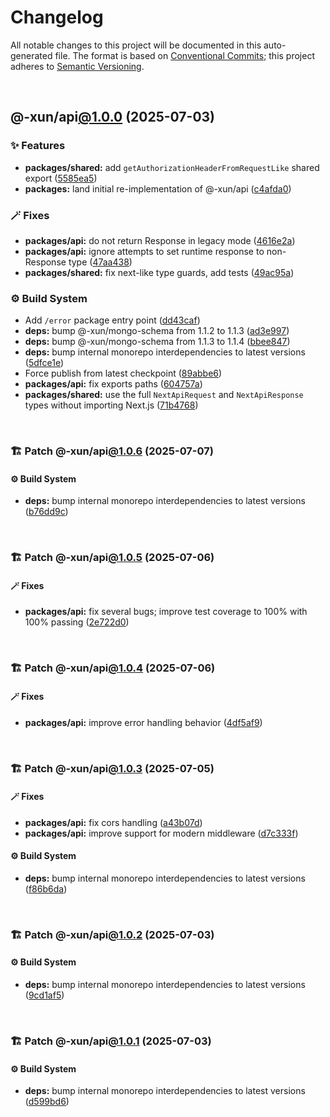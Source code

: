 # Changelog

All notable changes to this project will be documented in this auto-generated
file. The format is based on [Conventional Commits][1];
this project adheres to [Semantic Versioning][2].

<br />

## @-xun/api[@1.0.0][3] (2025-07-03)

### ✨ Features

- **packages/shared:** add `getAuthorizationHeaderFromRequestLike` shared export ([5585ea5][4])
- **packages:** land initial re-implementation of @-xun/api ([c4afda0][5])

### 🪄 Fixes

- **packages/api:** do not return Response in legacy mode ([4616e2a][6])
- **packages/api:** ignore attempts to set runtime response to non-Response type ([47aa438][7])
- **packages/shared:** fix next-like type guards, add tests ([49ac95a][8])

### ⚙️ Build System

- Add `/error` package entry point ([dd43caf][9])
- **deps:** bump @-xun/mongo-schema from 1.1.2 to 1.1.3 ([ad3e997][10])
- **deps:** bump @-xun/mongo-schema from 1.1.3 to 1.1.4 ([bbee847][11])
- **deps:** bump internal monorepo interdependencies to latest versions ([5dfce1e][12])
- Force publish from latest checkpoint ([89abbe6][13])
- **packages/api:** fix exports paths ([604757a][14])
- **packages/shared:** use the full `NextApiRequest` and `NextApiResponse` types without importing Next.js ([71b4768][15])

<br />

### 🏗️ Patch @-xun/api[@1.0.6][16] (2025-07-07)

#### ⚙️ Build System

- **deps:** bump internal monorepo interdependencies to latest versions ([b76dd9c][17])

<br />

### 🏗️ Patch @-xun/api[@1.0.5][18] (2025-07-06)

#### 🪄 Fixes

- **packages/api:** fix several bugs; improve test coverage to 100% with 100% passing ([2e722d0][19])

<br />

### 🏗️ Patch @-xun/api[@1.0.4][20] (2025-07-06)

#### 🪄 Fixes

- **packages/api:** improve error handling behavior ([4df5af9][21])

<br />

### 🏗️ Patch @-xun/api[@1.0.3][22] (2025-07-05)

#### 🪄 Fixes

- **packages/api:** fix cors handling ([a43b07d][23])
- **packages/api:** improve support for modern middleware ([d7c333f][24])

#### ⚙️ Build System

- **deps:** bump internal monorepo interdependencies to latest versions ([f86b6da][25])

<br />

### 🏗️ Patch @-xun/api[@1.0.2][26] (2025-07-03)

#### ⚙️ Build System

- **deps:** bump internal monorepo interdependencies to latest versions ([9cd1af5][27])

<br />

### 🏗️ Patch @-xun/api[@1.0.1][28] (2025-07-03)

#### ⚙️ Build System

- **deps:** bump internal monorepo interdependencies to latest versions ([d599bd6][29])

[1]: https://conventionalcommits.org
[2]: https://semver.org
[3]: https://github.com/Xunnamius/api-utils/compare/@-xun/api@0.0.0-init...@-xun/api@1.0.0
[4]: https://github.com/Xunnamius/api-utils/commit/5585ea57aa67c979523ec530243ab41d89ed5961
[5]: https://github.com/Xunnamius/api-utils/commit/c4afda0d61461e2b8dbcd661149b30468970d4eb
[6]: https://github.com/Xunnamius/api-utils/commit/4616e2ae80d6d3bce050b940e4676a500ab6af1b
[7]: https://github.com/Xunnamius/api-utils/commit/47aa438b6e2fa7eafca197bd09da4c9971b3c552
[8]: https://github.com/Xunnamius/api-utils/commit/49ac95a31e0bee5f9dee84ee70041edf855c2277
[9]: https://github.com/Xunnamius/api-utils/commit/dd43caf0e5d04049aa699f225be601c9952cb596
[10]: https://github.com/Xunnamius/api-utils/commit/ad3e99709163d81914d87de39a452ddad00e77b9
[11]: https://github.com/Xunnamius/api-utils/commit/bbee847846ea7aea6b822dc90669b88000adcba8
[12]: https://github.com/Xunnamius/api-utils/commit/5dfce1e73feac3dc40d1dbf743ce9af406dbb386
[13]: https://github.com/Xunnamius/api-utils/commit/89abbe6937ec39fc9d2eb19430d0e8d5b1321810
[14]: https://github.com/Xunnamius/api-utils/commit/604757a04c1246bf80c15a6caaa0e98300681eba
[15]: https://github.com/Xunnamius/api-utils/commit/71b4768957b597ca1b5c617189c9042977d621ab
[16]: https://github.com/Xunnamius/api-utils/compare/@-xun/api@1.0.5...@-xun/api@1.0.6
[17]: https://github.com/Xunnamius/api-utils/commit/b76dd9ce0c2f50b330ae9c85d99704442be6f0bd
[18]: https://github.com/Xunnamius/api-utils/compare/@-xun/api@1.0.4...@-xun/api@1.0.5
[19]: https://github.com/Xunnamius/api-utils/commit/2e722d034f9cb0ae52b9bcfca02dfa6ae9de0080
[20]: https://github.com/Xunnamius/api-utils/compare/@-xun/api@1.0.3...@-xun/api@1.0.4
[21]: https://github.com/Xunnamius/api-utils/commit/4df5af90e8c8c183b6b76a3742f17a8028208836
[22]: https://github.com/Xunnamius/api-utils/compare/@-xun/api@1.0.2...@-xun/api@1.0.3
[23]: https://github.com/Xunnamius/api-utils/commit/a43b07d9c7bde1fd369f583f8592e9f5cbe4c101
[24]: https://github.com/Xunnamius/api-utils/commit/d7c333f400df0a05008510842532ddd95e9fc938
[25]: https://github.com/Xunnamius/api-utils/commit/f86b6da3746432264ea1e1b00e1751b0fe171fe2
[26]: https://github.com/Xunnamius/api-utils/compare/@-xun/api@1.0.1...@-xun/api@1.0.2
[27]: https://github.com/Xunnamius/api-utils/commit/9cd1af53c9f08bf74ac71b1f8924f654c5cc5c2f
[28]: https://github.com/Xunnamius/api-utils/compare/@-xun/api@1.0.0...@-xun/api@1.0.1
[29]: https://github.com/Xunnamius/api-utils/commit/d599bd64b164b6e85a698e3eb503c87928b45e16
